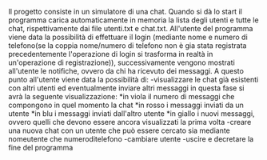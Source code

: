 Il progetto consiste in un simulatore di una chat. Quando si dà lo start il programma carica automaticamente in memoria la lista degli utenti e tutte le chat, rispettivamente dai file
utenti.txt e chat.txt. All'utente del programma viene data la possibilità di effettuare il login (mediante nome e numero di telefono(se la coppia nome/numero di telefono non è gia stata
registrata precedentemente l'operazione di login si trasforma in realtà in un'operazione di registrazione)), successivamente vengono mostrati all'utente le notifiche, ovvero da chi ha 
ricevuto dei messaggi. A questo punto all'utente viene data la possibilità di:
-visualizzare le chat già esistenti con altri utenti ed eventualmente inviare altri messaggi
  in questa fase si avrà la seguente visualizzazione:
  *in viola il numero di messaggi che compongono in quel momento la chat
  *in rosso i messaggi inviati da un utente
  *in blu i messaggi inviati dall'altro utente
  *in giallo i nuovi messaggi, ovvero quelli che devono essere ancora visualizzati la prima volta
-creare una nuova chat con un utente che può essere cercato sia mediante nomeutente che numeroditelefono
-cambiare utente
-uscire e decretare la fine del programma

